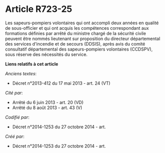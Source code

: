 # Article R723-25

Les sapeurs-pompiers volontaires qui ont accompli deux années en qualité de sous-officier et qui ont acquis les compétences
correspondant aux formations définies par arrêté du ministre chargé de la sécurité civile peuvent être nommés lieutenant sur
proposition du directeur départemental des services d'incendie et de secours (DDSIS), après avis du comité consultatif
départemental des sapeurs-pompiers volontaires (CCDSPV), sous réserve des nécessités du service.

**Liens relatifs à cet article**

_Anciens textes_:

  - Décret n°2013-412 du 17 mai 2013 - art. 24 (VT)

_Cité par_:

  - Arrêté du 6 juin 2013 - art. 20 (VD)
  - Arrêté du 8 août 2013 - art. 43 (V)

_Codifié par_:

  - Décret n°2014-1253 du 27 octobre 2014 - art.

_Créé par_:

  - Décret n°2014-1253 du 27 octobre 2014 - art.
